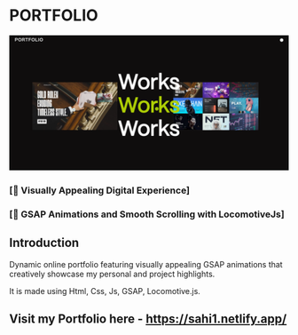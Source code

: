 # PORTFOLIO
![Portfolio](/Stock/ss.png)

### [🌟 Visually Appealing Digital Experience]
### [🚀 GSAP Animations and Smooth Scrolling with LocomotiveJs]

## Introduction

Dynamic online portfolio featuring visually appealing GSAP animations that creatively showcase my personal and project highlights. 

It is made using Html, Css, Js, GSAP, Locomotive.js.

## Visit my Portfolio here - https://sahi1.netlify.app/